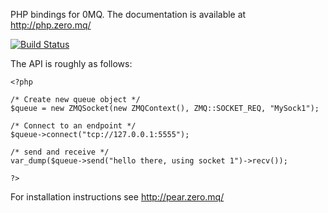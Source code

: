PHP bindings for 0MQ. The documentation is available at http://php.zero.mq/

[![Build Status](https://travis-ci.org/mkoppanen/php-zmq.png?branch=master)](https://travis-ci.org/mkoppanen/php-zmq)

The API is roughly as follows:

    <?php

    /* Create new queue object */
    $queue = new ZMQSocket(new ZMQContext(), ZMQ::SOCKET_REQ, "MySock1");

    /* Connect to an endpoint */
    $queue->connect("tcp://127.0.0.1:5555");

    /* send and receive */
    var_dump($queue->send("hello there, using socket 1")->recv());

    ?>


For installation instructions see http://pear.zero.mq/
